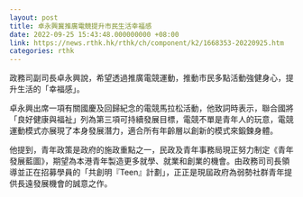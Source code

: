 ```yaml
---
layout: post
title: 卓永興冀推廣電競提升市民生活幸福感
date: 2022-09-25 15:43:48.000000000 +08:00
link: https://news.rthk.hk/rthk/ch/component/k2/1668353-20220925.htm
categories: rthk
---
```


政務司副司長卓永興說，希望透過推廣電競運動，推動市民多點活動強健身心，提升生活的「幸福感」。

卓永興出席一項有關國慶及回歸紀念的電競馬拉松活動，他致詞時表示，聯合國將「良好健康與福祉」列為第三項可持續發展目標，電競不單是青年人的玩意，電競運動模式亦展現了本身發展潛力，適合所有年齡層以創新的模式來鍛鍊身體。

他提到，青年政策是政府的施政重點之一，民政及青年事務局現正努力制定《青年發展藍圖》，期望為本港青年製造更多就學、就業和創業的機會。由政務司司長領導並正在招募學員的「共創明『Teen』計劃」，正正是現屆政府為弱勢社群青年提供長遠發展機會的誠意之作。
